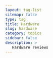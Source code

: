 ```yaml
---
layout: tag-list
sitemap: false
type: tag
title: Hardware
slug: hardware
category: topics
sidebar: false
description: >
   Hardware reviews
---
```

